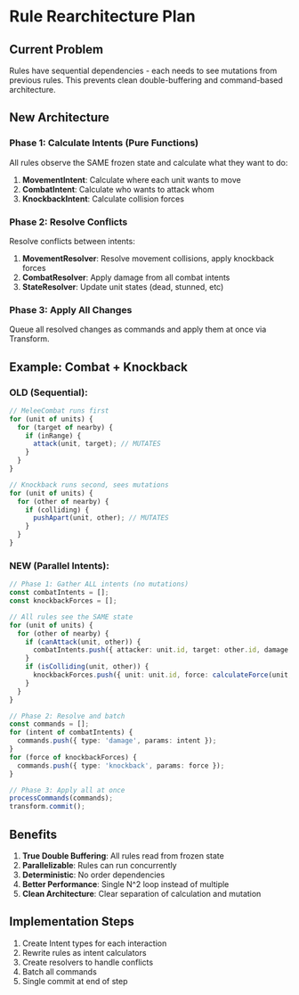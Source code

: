 # Rule Rearchitecture Plan

## Current Problem
Rules have sequential dependencies - each needs to see mutations from previous rules.
This prevents clean double-buffering and command-based architecture.

## New Architecture

### Phase 1: Calculate Intents (Pure Functions)
All rules observe the SAME frozen state and calculate what they want to do:

1. **MovementIntent**: Calculate where each unit wants to move
2. **CombatIntent**: Calculate who wants to attack whom  
3. **KnockbackIntent**: Calculate collision forces

### Phase 2: Resolve Conflicts
Resolve conflicts between intents:

1. **MovementResolver**: Resolve movement collisions, apply knockback forces
2. **CombatResolver**: Apply damage from all combat intents
3. **StateResolver**: Update unit states (dead, stunned, etc)

### Phase 3: Apply All Changes
Queue all resolved changes as commands and apply them at once via Transform.

## Example: Combat + Knockback

### OLD (Sequential):
```typescript
// MeleeCombat runs first
for (unit of units) {
  for (target of nearby) {
    if (inRange) {
      attack(unit, target); // MUTATES
    }
  }
}

// Knockback runs second, sees mutations
for (unit of units) {
  for (other of nearby) {
    if (colliding) {
      pushApart(unit, other); // MUTATES
    }
  }
}
```

### NEW (Parallel Intents):
```typescript
// Phase 1: Gather ALL intents (no mutations)
const combatIntents = [];
const knockbackForces = [];

// All rules see the SAME state
for (unit of units) {
  for (other of nearby) {
    if (canAttack(unit, other)) {
      combatIntents.push({ attacker: unit.id, target: other.id, damage: unit.dmg });
    }
    if (isColliding(unit, other)) {
      knockbackForces.push({ unit: unit.id, force: calculateForce(unit, other) });
    }
  }
}

// Phase 2: Resolve and batch
const commands = [];
for (intent of combatIntents) {
  commands.push({ type: 'damage', params: intent });
}
for (force of knockbackForces) {
  commands.push({ type: 'knockback', params: force });
}

// Phase 3: Apply all at once
processCommands(commands);
transform.commit();
```

## Benefits
1. **True Double Buffering**: All rules read from frozen state
2. **Parallelizable**: Rules can run concurrently
3. **Deterministic**: No order dependencies
4. **Better Performance**: Single N^2 loop instead of multiple
5. **Clean Architecture**: Clear separation of calculation and mutation

## Implementation Steps
1. Create Intent types for each interaction
2. Rewrite rules as intent calculators
3. Create resolvers to handle conflicts
4. Batch all commands
5. Single commit at end of step